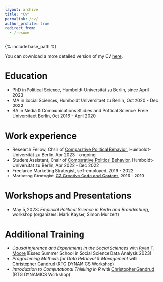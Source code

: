 ```yaml
---
layout: archive
title: "CV"
permalink: /cv/
author_profile: true
redirect_from:
  - /resume
---
```


{% include base_path %}

You can download a more detailed version of my CV [here](/files/thieme_cv.pdf).

# Education
- PhD in Political Science, Humboldt-Universität zu Berlin, since April 2023
- MA in Social Sciences, Humboldt Universitaet zu Berlin, Oct 2020 - Dec 2022
- BA in Media & Communications Studies and Political Science, Freie Universitaet Berlin, Oct 2016 - April 2020

# Work experience
- Research Fellow, Chair of [Comparative Political Behavior](https://www.sowi.hu-berlin.de/en/lehrbereiche-en/comparative-political-behavior/the-chair), Humboldt-Universität zu Berlin, Apr 2023 - ongoing
- Student Assistant, Chair of [Comparative Political Behavior](https://www.sowi.hu-berlin.de/en/lehrbereiche-en/comparative-political-behavior/the-chair), Humboldt-Universität zu Berlin, Apr 2022 - Dec 2022
- Freelance Marketing Strategist, self-employed, 2019 - 2022
- Marketing Strategist, [C3 Creative Code and Content](https://www.c3.co/), 2016 - 2019

# Workshops and Presentations
- May 5, 2023: _Empirical Political Science in Berlin and Brandenburg_, workshop (organizers: Mark Kayser, Simon Munzert)

# Additional Training
- _Causal Inference and Experiments in the Social Sciences_ with [Ryan T. Moore](https://www.ryantmoore.org/) (Essex Summer School in Social
Science Data Analysis 2023)
- _Programming Methods for Data Retrieval & Management_ with [Christopher Gandrud](https://scholar.google.com/citations?user=mFOkxwEAAAAJ&hl=en) (RTG DYNAMICS Workshop)
- _Introduction to Computational Thinking in R_ with [Christopher Gandrud](https://scholar.google.com/citations?user=mFOkxwEAAAAJ&hl=en) (RTG DYNAMICS Workshop)
